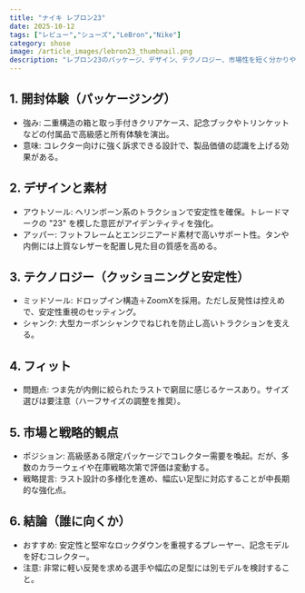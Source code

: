 ```yaml
---
title: "ナイキ レブロン23"
date: 2025-10-12
tags: ["レビュー","シューズ","LeBron","Nike"]
category: shose
image: /article_images/lebron23_thumbnail.png
description: "レブロン23のパッケージ、デザイン、テクノロジー、市場性を短く分かりやすくまとめたレポート。"
---
```


## 1. 開封体験（パッケージング）

- 強み: 二重構造の箱と取っ手付きクリアケース、記念ブックやトリンケットなどの付属品で高級感と所有体験を演出。
- 意味: コレクター向けに強く訴求できる設計で、製品価値の認識を上げる効果がある。

## 2. デザインと素材

- アウトソール: ヘリンボーン系のトラクションで安定性を確保。トレードマークの "23" を模した意匠がアイデンティティを強化。
- アッパー: フットフレームとエンジニアード素材で高いサポート性。タンや内側には上質なレザーを配置し見た目の質感を高める。

## 3. テクノロジー（クッショニングと安定性）

- ミッドソール: ドロップイン構造＋ZoomXを採用。ただし反発性は控えめで、安定性重視のセッティング。
- シャンク: 大型カーボンシャンクでねじれを防止し高いトラクションを支える。

## 4. フィット

- 問題点: つま先が内側に絞られたラストで窮屈に感じるケースあり。サイズ選びは要注意（ハーフサイズの調整を推奨）。

## 5. 市場と戦略的観点

- ポジション: 高級感ある限定パッケージでコレクター需要を喚起。だが、多数のカラーウェイや在庫戦略次第で評価は変動する。
- 戦略提言: ラスト設計の多様化を進め、幅広い足型に対応することが中長期的な強化点。

## 6. 結論（誰に向くか）

- おすすめ: 安定性と堅牢なロックダウンを重視するプレーヤー、記念モデルを好むコレクター。
- 注意: 非常に軽い反発を求める選手や幅広の足型には別モデルを検討すること。
